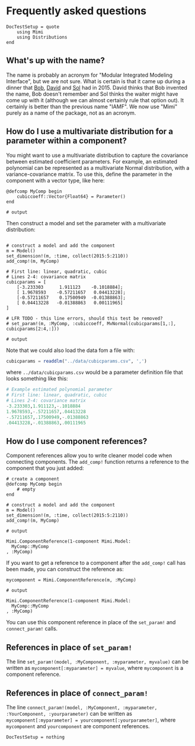 # Frequently asked questions

```@meta
DocTestSetup = quote
    using Mimi
    using Distributions
end
```
## What's up with the name?

The name is probably an acronym for "Modular Integrated Modeling Interface", but we are not sure. What is certain is that it came up during a dinner that [Bob](http://www.bobkopp.net/), [David](http://www.david-anthoff.com/) and [Sol](http://www.solomonhsiang.com/) had in 2015. David thinks that Bob invented the name, Bob doesn't remember and Sol thinks the waiter might have come up with it (although we can almost certainly rule that option out). It certainly is better than the previous name "IAMF". We now use "Mimi" purely as a name of the package, not as an acronym.

## How do I use a multivariate distribution for a parameter within a component?

You might want to use a multivariate distribution to capture the
covariance between estimated coefficient parameters.  For example, an estimated
polynomial can be represented as a multivariate Normal distribution,
with a variance-covariance matrix.  To use this, define the parameter
in the component with a vector type, like here:

```jldoctest faq1; output = false
@defcomp MyComp begin
    cubiccoeff::Vector{Float64} = Parameter()
end

# output

```

Then construct a model and set the parameter with a multivariate
distribution:


```jldoctest faq1; output = false

# construct a model and add the component
m = Model()
set_dimension!(m, :time, collect(2015:5:2110))
add_comp!(m, MyComp)

# First line: linear, quadratic, cubic
# Lines 2-4: covariance matrix
cubicparams = [
    [-3.233303      1.911123    -0.1018884];
    [ 1.9678593    -0.57211657   0.04413228];
    [-0.57211657    0.17500949  -0.01388863];
    [ 0.04413228   -0.01388863   0.00111965]
]

# LFR TODO - this line errors, should this test be removed?
# set_param!(m, :MyComp, :cubiccoeff, MvNormal(cubicparams[1,:], cubicparams[2:4,:]))

# output

```

Note that we could also load the data fom a file with:

```julia
cubicparams = readdlm("../data/cubicparams.csv", ',')
```
where `../data/cubicparams.csv` would be a parameter definition file that looks something like this:
```julia 
# Example estimated polynomial parameter
# First line: linear, quadratic, cubic
# Lines 2-4: covariance matrix
-3.233303,1.911123,-.1018884
1.9678593,-.57211657,.04413228
-.57211657,.17500949,-.01388863
.04413228,-.01388863,.00111965
```

## How do I use component references?

Component references allow you to write cleaner model code when connecting components.  The `add_comp!` function returns a reference to the component that you just added:

```jldoctest faq2; output = false
# create a component
@defcomp MyComp begin
    # empty
end

# construct a model and add the component
m = Model()
set_dimension!(m, :time, collect(2015:5:2110))
add_comp!(m, MyComp)

# output

Mimi.ComponentReference(1-component Mimi.Model:
  MyComp::MyComp
, :MyComp)

```

If you want to get a reference to a component after the `add_comp!` call has been made, you can construct the reference as:

```jldoctest faq2; output = false
mycomponent = Mimi.ComponentReference(m, :MyComp)

# output

Mimi.ComponentReference(1-component Mimi.Model:
  MyComp::MyComp
, :MyComp)

```

You can use this component reference in place of the `set_param!` and `connect_param!` calls.

## References in place of `set_param!`

The line `set_param!(model, :MyComponent, :myparameter, myvalue)` can be written as `mycomponent[:myparameter] = myvalue`, where `mycomponent` is a component reference.

## References in place of `connect_param!`

The line `connect_param!(model, :MyComponent, :myparameter, :YourComponent, :yourparameter)` can be written as `mycomponent[:myparameter] = yourcomponent[:yourparameter]`, where `mycomponent` and `yourcomponent` are component references.

```@meta
DocTestSetup = nothing
```